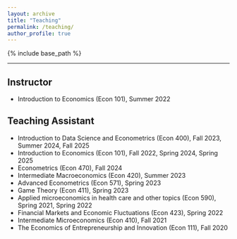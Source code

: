 ```yaml
---
layout: archive
title: "Teaching"
permalink: /teaching/
author_profile: true
---
```


{% include base_path %}

***

## Instructor

* Introduction to Economics (Econ 101), Summer 2022

## Teaching Assistant

* Introduction to Data Science and Econometrics (Econ 400), Fall 2023, Summer 2024, Fall 2025
* Introduction to Economics (Econ 101), Fall 2022, Spring 2024, Spring 2025
* Econometrics (Econ 470), Fall 2024
* Intermediate Macroeconomics (Econ 420), Summer 2023
* Advanced Econometrics (Econ 571), Spring 2023
* Game Theory (Econ 411), Spring 2023
* Applied microeconomics in health care and other topics (Econ 590), Spring 2021, Spring 2022
* Financial Markets and Economic Fluctuations (Econ 423), Spring 2022
* Intermediate Microeconomics (Econ 410), Fall 2021
* The Economics of Entrepreneurship and Innovation (Econ 111), Fall 2020

<!--
* Econometrics II (Ph.D. core)   
Prof. Adam Rosen and Andrew Patton, 2021 Spring, [TA Evaluation](https://myren-econ.github.io/files/Ren_Muyang_707_S21.pdf)   

* Econometrics I (Ph.D. core)  
Prof. Matt Masten, 2020 Fall, [TA Evaluation](https://myren-econ.github.io/files/Ren_Muyang_703_F20.pdf)   
-->